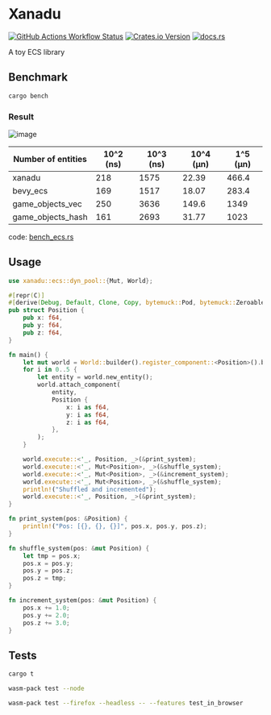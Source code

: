 # Xanadu

[![GitHub Actions Workflow Status](https://img.shields.io/github/actions/workflow/status/yuma140902/xanadu/ci.yml?logo=github&label=CI)](https://github.com/yuma140902/Xanadu/actions/workflows/ci.yml)
[![Crates.io Version](https://img.shields.io/crates/v/xanadu)](https://crates.io/crates/xanadu)
[![docs.rs](https://img.shields.io/docsrs/xanadu?logo=docsdotrs)](https://docs.rs/xanadu/latest/xanadu/)

A toy ECS library

## Benchmark

```sh
cargo bench
```

### Result

![image](https://github.com/yuma140902/Xanadu/assets/23431077/eb76659c-fb39-440c-9d90-be446cf026a4)


| Number of entities | 10^2 (ns) | 10^3 (ns) | 10^4 (μn) | 1^5 (μn) |
| ------------------ | --------- | --------- | --------- | -------- |
| xanadu             |       218 |      1575 |     22.39 |    466.4 |
| bevy_ecs           |       169 |      1517 |     18.07 |    283.4 |
| game_objects_vec   |       250 |      3636 |    149.6  |   1349   |
| game_objects_hash  |       161 |      2693 |     31.77 |   1023   |

code: [bench_ecs.rs](./benches/bench_ecs.rs)

## Usage

```rust
use xanadu::ecs::dyn_pool::{Mut, World};

#[repr(C)]
#[derive(Debug, Default, Clone, Copy, bytemuck::Pod, bytemuck::Zeroable, PartialEq)]
pub struct Position {
    pub x: f64,
    pub y: f64,
    pub z: f64,
}

fn main() {
    let mut world = World::builder().register_component::<Position>().build();
    for i in 0..5 {
        let entity = world.new_entity();
        world.attach_component(
            entity,
            Position {
                x: i as f64,
                y: i as f64,
                z: i as f64,
            },
        );
    }

    world.execute::<'_, Position, _>(&print_system);
    world.execute::<'_, Mut<Position>, _>(&shuffle_system);
    world.execute::<'_, Mut<Position>, _>(&increment_system);
    world.execute::<'_, Mut<Position>, _>(&shuffle_system);
    println!("Shuffled and incremented");
    world.execute::<'_, Position, _>(&print_system);
}

fn print_system(pos: &Position) {
    println!("Pos: [{}, {}, {}]", pos.x, pos.y, pos.z);
}

fn shuffle_system(pos: &mut Position) {
    let tmp = pos.x;
    pos.x = pos.y;
    pos.y = pos.z;
    pos.z = tmp;
}

fn increment_system(pos: &mut Position) {
    pos.x += 1.0;
    pos.y += 2.0;
    pos.z += 3.0;
}
```

## Tests

```sh
cargo t
```

```sh
wasm-pack test --node
```

```sh
wasm-pack test --firefox --headless -- --features test_in_browser
```

